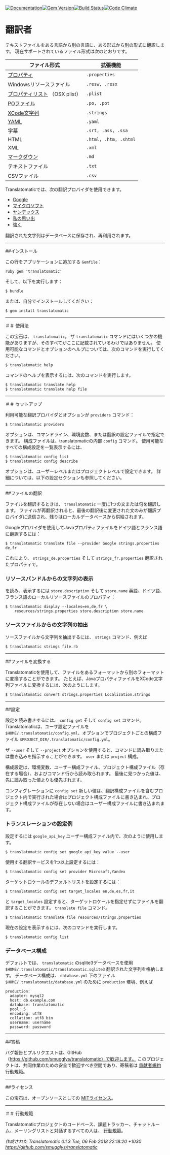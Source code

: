 [![Documentation](http://img.shields.io/badge/yard-docs-blue.svg)](http://www.rubydoc.info/gems/translatomatic)[![Gem Version](https://badge.fury.io/rb/translatomatic.svg)](https://badge.fury.io/rb/translatomatic)[![Build Status](https://travis-ci.org/smugglys/translatomatic.svg?branch=master)](https://travis-ci.org/smugglys/translatomatic)[![Code Climate](https://codeclimate.com/github/smugglys/translatomatic.svg)](https://codeclimate.com/github/smugglys/translatomatic)

# 翻訳者

テキストファイルをある言語から別の言語に、ある形式から別の形式に翻訳します。 現在サポートされているファイル形式は次のとおりです。

| ファイル形式 | 拡張機能 |
| --- | --- |
| [プロパティ](https://en.wikipedia.org/wiki/.properties) | `.properties` |
| Windowsリソースファイル | `.resw, .resx` |
| [プロパティリスト](https://en.wikipedia.org/wiki/Property_list) （OSX plist） | `.plist` |
| [POファイル](https://www.gnu.org/software/gettext/manual/html_node/PO-Files.html) | `.po, .pot` |
| [XCode文字列](https://developer.apple.com/library/content/documentation/Cocoa/Conceptual/LoadingResources/Strings/Strings.html) | `.strings` |
| [YAML](http://yaml.org/) | `.yaml` |
| 字幕 | `.srt, .ass, .ssa` |
| HTML | `.html, .htm, .shtml` |
| XML | `.xml` |
| [マークダウン](https://en.wikipedia.org/wiki/Markdown) | `.md` |
| テキストファイル | `.txt` |
| CSVファイル | `.csv` |

Translatomaticでは、次の翻訳プロバイダを使用できます。

- [Google](https://cloud.google.com/translate/)
- [マイクロソフト](https://www.microsoft.com/en-us/translator/translatorapi.aspx)
- [ヤンデックス](https://tech.yandex.com/translate/)
- [私の思い出](https://mymemory.translated.net/doc/)
- [強く](http://www.frengly.com/api)

翻訳された文字列はデータベースに保存され、再利用されます。

* * *

##インストール

この行をアプリケーションに追加する `Gemfile`：

`ruby
gem 'translatomatic'
`

そして、以下を実行します：

    $ bundle

または、自分でインストールしてください：

    $ gem install translatomatic

* * *

＃＃ 使用法

この宝石は、 `translatomatic`。 ザ `translatomatic` コマンドにはいくつかの機能がありますが、そのすべてがここに記載されているわけではありません。 使用可能なコマンドとオプションのヘルプについては、次のコマンドを実行してください。

    $ translatomatic help

コマンドのヘルプを表示するには、次のコマンドを実行します。

    $ translatomatic translate help
    $ translatomatic translate help file

* * *

＃＃ セットアップ

利用可能な翻訳プロバイダとオプションが `providers` コマンド：

    $ translatomatic providers

オプションは、コマンドライン、環境変数、または翻訳の設定ファイルで指定できます。 構成ファイルは、translatomaticの内部 `config` コマンド。 使用可能なすべての構成設定を一覧表示するには、

    $ translatomatic config list
    $ translatomatic config describe

オプションは、ユーザーレベルまたはプロジェクトレベルで設定できます。 詳細については、以下の設定セクションも参照してください。

* * *

##ファイルの翻訳

ファイルを翻訳するときは、 `translatomatic` 一度に1つの文または句を翻訳します。 ファイルが再翻訳されると、最後の翻訳後に変更された文のみが翻訳プロバイダに送信され、残りはローカルデータベースから供給されます。

Googleプロバイダを使用してJavaプロパティファイルをドイツ語とフランス語に翻訳するには：

    $ translatomatic translate file --provider Google strings.properties de,fr

これにより、 `strings_de.properties` そして `strings_fr.properties` 翻訳されたプロパティで。

### リソースバンドルからの文字列の表示

を読み、表示するには `store.description` そして `store.name` 英語、ドイツ語、フランス語のローカルリソースファイルのプロパティ：

    $ translatomatic display --locales=en,de,fr \
        resources/strings.properties store.description store.name

### ソースファイルからの文字列の抽出

ソースファイルから文字列を抽出するには、 `strings` コマンド、例えば

    $ translatomatic strings file.rb

* * *

##ファイルを変換する

Translatomaticを使用して、ファイルをあるフォーマットから別のフォーマットに変換することができます。 たとえば、JavaプロパティファイルをXCode文字列ファイルに変換するには、次のようにします。

    $ translatomatic convert strings.properties Localization.strings

* * *

##設定

設定を読み書きするには、 `config get` そして `config set` コマンド。 Translatomaticは、ユーザ設定ファイルを `$HOME/.translatomatic/config.yml`、オプションでプロジェクトごとの構成ファイル `$PROJECT_DIR/.translatomatic/config.yml`。

ザ `--user` そして `--project` オプションを使用すると、コマンドに読み取りまたは書き込みを指示することができます。 `user` または `project` 構成。

構成設定は、環境変数、ユーザー構成ファイル、プロジェクト構成ファイル（存在する場合）、およびコマンド行から読み取られます。 最後に見つかった値は、先に読み取った値よりも優先されます。

コンフィグレーションに `config set` 新しい値は、翻訳構成ファイルを含むプロジェクト内で実行された場合はプロジェクト構成ファイルに書き込まれ、プロジェクト構成ファイルが存在しない場合はユーザー構成ファイルに書き込まれます。

### トランスレーションの設定例

設定するには `google_api_key` ユーザー構成ファイル内で、次のように使用します。

    $ translatomatic config set google_api_key value --user

使用する翻訳サービスを1つ以上設定するには：

    $ translatomatic config set provider Microsoft,Yandex

ターゲットロケールのデフォルトリストを設定するには：

    $ translatomatic config set target_locales en,de,es,fr,it

と `target_locales` 設定すると、ターゲットロケールを指定せずにファイルを翻訳することができます。 `translate file` コマンド。

    $ translatomatic translate file resources/strings.properties

現在の設定を表示するには、次のコマンドを実行します。

    $ translatomatic config list

### データベース構成

デフォルトでは、 `translatomatic` のsqlite3データベースを使用 `$HOME/.translatomatic/translatomatic.sqlite3` 翻訳された文字列を格納します。 データベース構成は、 `database.yml` 下のファイル `$HOME/.translatomatic/database.yml` のために `production` 環境、例えば

    production:
      adapter: mysql2
      host: db.example.com
      database: translatomatic
      pool: 5
      encoding: utf8
      collation: utf8_bin
      username: username
      password: password

* * *

##寄稿

バグ報告とプルリクエストは、GitHub（https://github.com/smugglys/translatomatic）で歓迎します。 このプロジェクトは、共同作業のための安全で歓迎すべき空間であり、寄稿者は [貢献者規約](http://contributor-covenant.org) 行動規範。

* * *

##ライセンス

この宝石は、オープンソースとしての [MITライセンス](https://opensource.org/licenses/MIT)。

* * *

＃＃ 行動規範

Translatomaticプロジェクトのコードベース、課題トラッカー、チャットルーム、メーリングリストと対話するすべての人は、 [行動規範](https://github.com/smugglys/translatomatic/blob/master/CODE_OF_CONDUCT.md)。

_作成された Translatomatic 0.1.3 Tue, 06 Feb 2018 22:18:20 +1030 https://github.com/smugglys/translatomatic_
